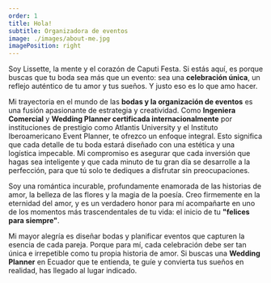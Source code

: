```yaml
---
order: 1
title: Hola!
subtitle: Organizadora de eventos 
image: ./images/about-me.jpg
imagePosition: right
---
```


Soy Lissette, la mente y el corazón de Caputi Festa. Si estás aquí, es porque buscas que tu boda sea más que un evento: sea una **celebración única**, un reflejo auténtico de tu amor y tus sueños. Y justo eso es lo que amo hacer.

Mi trayectoria en el mundo de las **bodas y la organización de eventos** es una fusión apasionante de estrategia y creatividad. Como **Ingeniera Comercial** y **Wedding Planner certificada internacionalmente** por instituciones de prestigio como Atlantis University y el Instituto Iberoamericano Event Planner, te ofrezco un enfoque integral. Esto significa que cada detalle de tu boda estará diseñado con una estética  y una logística impecable. Mi compromiso es asegurar que cada inversión que hagas sea inteligente y que cada minuto de tu gran día se desarrolle a la perfección, para que tú solo te dediques a disfrutar sin preocupaciones.

Soy una romántica incurable, profundamente enamorada de las historias de amor, la belleza de las flores  y la magia de la poesía. Creo firmemente en la eternidad del amor, y es un verdadero honor para mí acompañarte en uno de los momentos más trascendentales de tu vida: el inicio de tu **"felices para siempre"**.

Mi mayor alegría es diseñar bodas y planificar eventos que capturen la esencia de cada pareja. Porque para mí, cada celebración debe ser tan única e irrepetible como tu propia historia de amor. Si buscas una **Wedding Planner** en Ecuador que te entienda, te guíe y convierta tus sueños en realidad, has llegado al lugar indicado.
